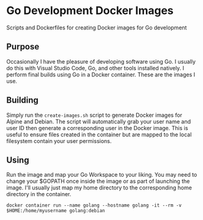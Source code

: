 # Go Development Docker Images

Scripts and Dockerfiles for creating Docker images for Go development

## Purpose

Occasionally I have the pleasure of developing software using Go. I usually do this with Visual Studio Code, Go, and other tools installed natively. I perform final builds using Go in a Docker container. These are the images I use.

## Building

Simply run the `create-images.sh` script to generate Docker images for Alpine and Debian. The script will automatically grab your user name and user ID then generate a corresponding user in the Docker image. This is useful to ensure files created in the container but are mapped to the local filesystem contain your user permissions.

## Using

Run the image and map your Go Workspace to your liking. You may need to change your $GOPATH once inside the image or as part of launching the image. I'll usually just map my home directory to the corresponding home directory in the container.

```
docker container run --name golang --hostname golang -it --rm -v $HOME:/home/myusername golang:debian
```